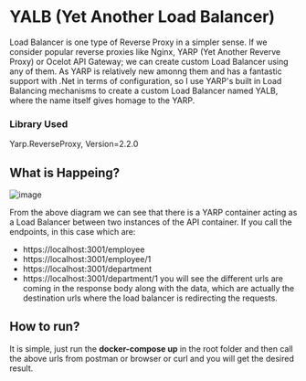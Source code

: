 # YALB (Yet Another Load Balancer)
Load Balancer is one type of Reverse Proxy in a simpler sense. If we consider popular reverse proxies like Nginx, YARP (Yet Another Reverve Proxy) or Ocelot API Gateway; we can create custom Load Balancer using any of them.
As YARP is relatively new amonng them and has a fantastic support with .Net in terms of configuration, so I use YARP's built in Load Balancing mechanisms to create a custom Load Balancer named YALB, where the name itself gives
homage to the YARP.

### Library Used
Yarp.ReverseProxy, Version=2.2.0

## What is Happeing?
![image](https://github.com/user-attachments/assets/67fc7de1-c15d-4f48-8f4f-1618130bd4ad)

From the above diagram we can see that there is a YARP container acting as a Load Balancer between two instances of the API container. If you call the endpoints, in this case which are:
- https://localhost:3001/employee
- https://localhost:3001/employee/1
- https://localhost:3001/department
- https://localhost:3001/department/1
you will see the different urls are coming in the response body along with the data, which are actually the destination urls where the load balancer is redirecting the requests.

## How to run?
It is simple, just run the **docker-compose up** in the root folder and then call the above urls from postman or browser or curl and you will get the desired result.
